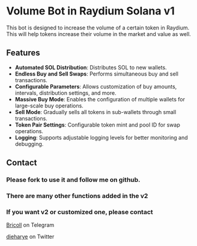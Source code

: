 # Volume Bot in Raydium Solana v1

This bot is designed to increase the volume of a certain token in Raydium.
This will help tokens increase their volume in the market and value as well.

## Features

- **Automated SOL Distribution**: Distributes SOL to new wallets.
- **Endless Buy and Sell Swaps**: Performs simultaneous buy and sell transactions.
- **Configurable Parameters**: Allows customization of buy amounts, intervals, distribution settings, and more.
- **Massive Buy Mode**: Enables the configuration of multiple wallets for large-scale buy operations.
- **Sell Mode**: Gradually sells all tokens in sub-wallets through small transactions.
- **Token Pair Settings**: Configurable token mint and pool ID for swap operations.
- **Logging**: Supports adjustable logging levels for better monitoring and debugging.

## Contact

### Please fork to use it and follow me on github.

### There are many other functions added in the v2

### If you want v2 or customized one, please contact 

[Bricoll](https://t.me/midaBricoll) on Telegram

[dieharye](https://x.com/dieharye) on Twitter


